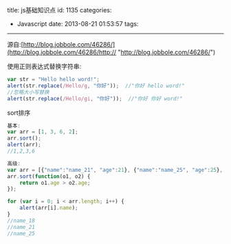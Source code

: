title: js基础知识点
id: 1135
categories:
  - Javascript
date: 2013-08-21 01:53:57
tags:
---

源自:[http://blog.jobbole.com/46286/](http://blog.jobbole.com/46286/http:// "http://blog.jobbole.com/46286/")

使用正则表达式替换字符串:
```js
var str = "Hello hello word!";
alert(str.replace(/Hello/g, "你好"));  //"你好 hello word!"
//忽略大小写替换
alert(str.replace(/Hello/gi, "你好"));  //"你好 你好 word!"
```

sort排序
```js
基本:
var arr = [1, 3, 6, 2];
arr.sort();
alert(arr);
//1,2,3,6

高级:
var arr = [{"name":"name_21", "age":21}, {"name":"name_25", "age":25}, {"name":"name_18", "age":18}];
arr.sort(function(o1, o2) {
	return o1.age > o2.age;
});

for (var i = 0; i < arr.length; i++) {
	alert(arr[i].name);
}
//name_18
//name_21
//name_25
```

